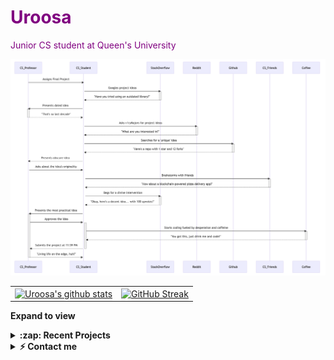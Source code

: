 <h1 style="color:purple;">Uroosa</h1>
                                                                                                                                                
<p style="color:purple;">Junior CS student at Queen's University</p>

![image description](https://raw.githubusercontent.com/uroosaimtiaz/uroosaimtiaz/main/mermaid_sequence_diagram.png)


<table>
  <tr>
    <td>
      <a href="https://github.com/anuraghazra/github-readme-stats"><img align="center" src="https://github-readme-stats.vercel.app/api?username=uroosaimtiaz&show_icons=true&include_all_commits=true&theme=buefy&hide_border=true&count_private=true" alt="Uroosa's github stats" /></a>
    </td>
    <td>
      <a href="https://git.io/streak-stats"><img align="center" src="https://streak-stats.demolab.com?user=uroosaimtiaz&theme=buefy&hide_border=true" alt="GitHub Streak" /></a>
    </td>
  </tr>
  <tr>
</table>

**Expand to view**
<details>
  <summary><b>:zap: Recent Projects</b></summary>
  [![Readme Profile](https://github-readme-stats.vercel.app/api/pin/?username=uroosaimtiaz&repo=uroosaimtiaz)](https://github.com/anuraghazra/github-readme-stats)
  [![Personal Site](https://github-readme-stats.vercel.app/api/pin/?username=uroosaimtiaz&repo=uroosaimtiaz.github.io)](https://github.com/anuraghazra/github-readme-stats)
</details>
<details>
  <summary><b>⚡ Contact me</b></summary>
    [![Email](https://img.shields.io/badge/Email-Me-informational?style=flat&logo=mail.ru&logoColor=white&color=1DA1F2)](mailto:uroosa741@gmail.com)
</details>





<!--
**uroosaimtiaz/uroosaimtiaz** is a ✨ _special_ ✨ repository because its `README.md` (this file) appears on your GitHub profile.

Here are some ideas to get you started:

- 🔭 I’m currently working on ...
- 🌱 I’m currently learning ...
- 👯 I’m looking to collaborate on ...
- 🤔 I’m looking for help with ...
- 💬 Ask me about ...
- 📫 How to reach me: ...
- 😄 Pronouns: ...
- ⚡ Fun fact: ...
-->
